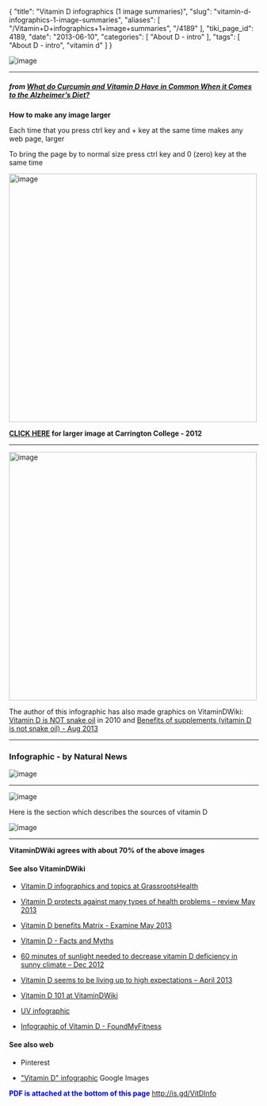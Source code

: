 {
    "title": "Vitamin D infographics (1 image summaries)",
    "slug": "vitamin-d-infographics-1-image-summaries",
    "aliases": [
        "/Vitamin+D+infographics+1+image+summaries",
        "/4189"
    ],
    "tiki_page_id": 4189,
    "date": "2013-06-10",
    "categories": [
        "About D - intro"
    ],
    "tags": [
        "About D - intro",
        "vitamin d"
    ]
}


<img src="https://d378j1rmrlek7x.cloudfront.net/attachments/jpeg/vitamin-d-reduce-infographic.jpg" alt="image">

---

##### from [What do Curcumin and Vitamin D Have in Common When it Comes to the Alzheimer’s Diet? ](http://theadplan.com/alzheimersdietblog/healthy-tips/what-do-curcumin-and-vitamin-d-have-in-common-when-it-comes-to-the-alzheimers-diet/)

 **How to make any image larger** 

Each time that you press ctrl key and + key at the same time makes any web page, larger

To bring the page by to normal size press ctrl key and 0 (zero) key at the same time

<img src="/attachments/d3.mock.jpg" alt="image" width="500">

 **[CLICK HERE](http://carrington.edu/blog/programs/medical-assisting/sunlight-infographic/) for larger image at Carrington College - 2012** 

---

<img src="https://d378j1rmrlek7x.cloudfront.net/attachments/png/vitamin-d-infographic.png" alt="image" width="500">

The author of this infographic has also made graphics on VitaminDWiki: [Vitamin D is NOT snake oil](/tags/vitamin-d-is-not-snake-oil.html) in 2010 and [Benefits of supplements (vitamin D is not snake oil) - Aug 2013](/posts/benefits-of-supplements-vitamin-d-is-not-snake-oil)

---

### Infographic - by Natural News

<img src="https://d378j1rmrlek7x.cloudfront.net/attachments/jpeg/natural-news-infographic.jpg" alt="image">

---

<img src="https://d378j1rmrlek7x.cloudfront.net/attachments/jpeg/infographic-vitamin-d-foods-dot-org.jpg" alt="image">

Here is the section which describes the sources of vitamin D

<img src="/attachments/d3.mock.jpg" alt="image"> 

---

 **VitaminDWiki agrees with about 70% of the above images** 

#### See also VitaminDWiki

* [Vitamin D infographics and topics at GrassrootsHealth](/tags/vitamin-d-infographics-and-topics-at-grassrootshealth.html)

* [Vitamin D protects against many types of health problems – review May 2013](/posts/vitamin-d-protects-against-many-types-of-health-problems-review)

* [Vitamin D benefits Matrix - Examine May 2013](/posts/vitamin-d-benefits-matrix-examine)

* [Vitamin D - Facts and Myths](/posts/vitamin-d-facts-and-myths)

* [60 minutes of sunlight needed to decrease vitamin D deficiency in sunny climate – Dec 2012](/posts/60-minutes-of-sunlight-needed-to-decrease-vitamin-d-deficiency-in-sunny-climate)

* [Vitamin D seems to be living up to high expectations – April 2013](/posts/vitamin-d-seems-to-be-living-up-to-high-expectations)

* [Vitamin D 101 at VitaminDWiki](/tags/vitamin-d-101-at-vitamindwiki.html)

* [UV infographic](/tags/uv-infographic.html)

* [Infographic of Vitamin D - FoundMyFitness](/tags/infographic-of-vitamin-d-foundmyfitness.html)

#### See also web

* Pinterest

* ["Vitamin D" infographic](https://www.google.com/search?hl=en&site=imghp&tbm=isch&source=hp&biw=1366&bih=589&q=%22vitamin+d%22+infographic&oq=%22vitamin+d%22+infographic&gs_l=img.3..0.2773.15637.0.16242.24.24.0.0.0.0.178.2417.6j15.21.0....0...1ac.1.64.img..3.20.2291.0..0i30k1j0i8i30k1j0i24k1j0i10i24k1.hEbxs2SkvaQ) Google Images

 **<span style="color:#00F;">PDF is attached at the bottom of this page</span>**  http://is.gd/VitDInfo